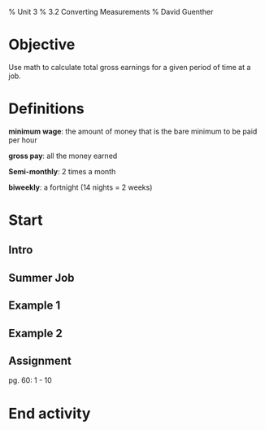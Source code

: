 % Unit 3
% 3.2 Converting Measurements
% David Guenther

# Objective

Use math to calculate total gross earnings for a given period of time at a job.

# Definitions

**minimum wage**: the amount of money that is the bare minimum to be paid per hour

**gross pay**: all the money earned

**Semi-monthly**: 2 times a month

**biweekly**: a fortnight (14 nights = 2 weeks)


# Start

## Intro



## Summer Job



## Example 1




## Example 2




## Assignment

pg. 60: 1 - 10

# End activity

